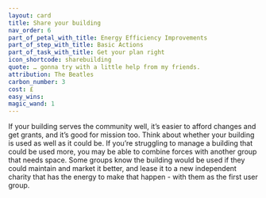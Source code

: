 ```yaml
---
layout: card
title: Share your building
nav_order: 6
part_of_petal_with_title: Energy Efficiency Improvements
part_of_step_with_title: Basic Actions
part_of_task_with_title: Get your plan right
icon_shortcode: sharebuilding
quote: … gonna try with a little help from my friends.
attribution: The Beatles
carbon_number: 3
cost: £
easy_wins: 
magic_wand: 1
---
```


<p>If your building serves the community well, it’s easier to afford changes and get grants, and it’s good for mission too. Think about whether your building is used as well as it could be. If you’re struggling to manage a building that could be used more, you may be able to combine forces with another group that needs space. Some groups know the building would be used if they could maintain and market it better, and lease it to a new independent charity that has the energy to make that happen - with them as the first user group.</p> 
